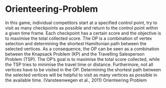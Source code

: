 # Orienteering-Problem
In this game, individual competitors start at a specified control point, try to visit as many checkpoints as possible and return to the control point within a given time frame. Each checkpoint has a certain score and the objective is to maximise the total collected score. The OP is a combination of vertex selection and determining the shortest Hamiltonian path between the selected vertices. As a consequence, the OP can be seen as a combination between the Knapsack Problem (KP) and the Travelling Salesperson Problem (TSP). The OP’s goal is to maximise the total score collected, while the TSP tries to minimise the travel time or distance. Furthermore, not all vertices have to be visited in the OP. Determining the shortest path between the selected vertices will be helpful to visit as many vertices as possible in the available time. (Vansteenwegen et al., 2011)
Orienteering Problem
